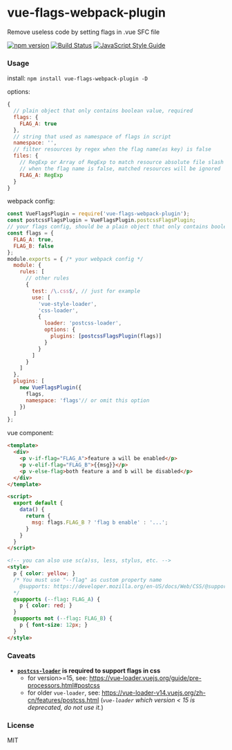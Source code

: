 # vue-flags-webpack-plugin
Remove useless code by setting flags in .vue SFC file

[![npm version](https://img.shields.io/npm/v/vue-flags-webpack-plugin.svg)](https://www.npmjs.com/package/vue-flags-webpack-plugin)
[![Build Status](https://travis-ci.org/lovetingyuan/vue-flags-webpack-plugin.svg?branch=master)](https://travis-ci.org/lovetingyuan/vue-flags-webpack-plugin)
[![JavaScript Style Guide](https://img.shields.io/badge/code_style-standard-brightgreen.svg)](https://standardjs.com)

### Usage

install: `npm install vue-flags-webpack-plugin -D`

options:
```javascript
{
  // plain object that only contains boolean value, required
  flags: {
    FLAG_A: true
  },
  // string that used as namespace of flags in script
  namespace: '',
  // filter resources by regex when the flag name(as key) is false
  files: {
    // RegExp or Array of RegExp to match resource absolute file slash path,
    // when the flag name is false, matched resources will be ignored
    FLAG_A: RegExp
  }
}
```

webpack config:
```javascript
const VueFlagsPlugin = require('vue-flags-webpack-plugin');
const postcssFlagsPlugin = VueFlagsPlugin.postcssFlagsPlugin;
// your flags config, should be a plain object that only contains boolean value
const flags = {
  FLAG_A: true,
  FLAG_B: false
};
module.exports = { /* your webpack config */
  module: {
    rules: [
      // other rules
      {
        test: /\.css$/, // just for example
        use: [
          'vue-style-loader',
          'css-loader',
          {
            loader: 'postcss-loader',
            options: {
              plugins: [postcssFlagsPlugin(flags)]
            }
          }
        ]
      }
    ]
  },
  plugins: [
    new VueFlagsPlugin({
      flags,
      namespace: 'flags'// or omit this option
    })
  ]
};
```

vue component:
```html
<template>
  <div>
    <p v-if-flag="FLAG_A">feature a will be enabled</p>
    <p v-elif-flag="FLAG_B">{{msg}}</p>
    <p v-else-flag>both feature a and b will be disabled</p>
  </div>
</template>

<script>
  export default {
    data() {
      return {
        msg: flags.FLAG_B ? 'flag b enable' : '...';
      }
    }
  }
</script>

<!-- you can also use sc(a)ss, less, stylus, etc. -->
<style>
  p { color: yellow; }
  /* You must use "--flag" as custom property name
    @supports: https://developer.mozilla.org/en-US/docs/Web/CSS/@supports
  */
  @supports (--flag: FLAG_A) {
    p { color: red; }
  }
  @supports not (--flag: FLAG_B) {
    p { font-size: 12px; }
  }
</style>
```

### Caveats
- **[`postcss-loader`](https://postcss.org/) is required to support flags in css**
  - for version>=15, see: https://vue-loader.vuejs.org/guide/pre-processors.html#postcss
  - for older `vue-loader`, see: https://vue-loader-v14.vuejs.org/zh-cn/features/postcss.html (*`vue-loader` which version < 15 is deprecated, do not use it.*)
  
### License
MIT
